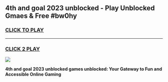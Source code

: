 
## 4th and goal 2023 unblocked - Play Unblocked Gmaes & Free #bw0hy
<h3>
<a href="https://news.freeplayer.one?title=4th_and_goal_2023_unblocked&ref=27F">CLICK TO PLAY</a></h3>
<hr>

<h3>
<a href="https://news.freeplayer.one?title=4th_and_goal_2023_unblocked&ref=27F">CLICK 2 PLAY</a>
  
</h3>

<a href="https://news.freeplayer.one?title=4th_and_goal_2023_unblocked&ref=27F/"><img src="https://clearcache.store/games.png"></a>


**4th and goal 2023 unblocked games unblocked: Your Gateway to Fun and Accessible Online Gaming**
